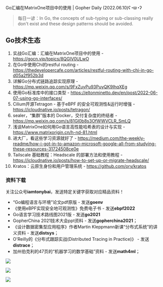 Go汇编在MatrixOne项目中的使用 | Gopher Daily (2022.06.10)ʕ◔ϖ◔ʔ

>每日一谚：In Go, the concepts of sub-typing or sub-classing really don't exist and these design patterns should be avoided.

## Go技术生态

1. 实战Go汇编：汇编在MatrixOne项目中的使用 - https://gocn.vip/topics/8QGlV0ULwO
2. 在Go中使用Chi的restful routing - https://thedevelopercafe.com/articles/restful-routing-with-chi-in-go-d05a2f952b3d
3. 详解Go分布式链路追踪实现原理 - https://mp.weixin.qq.com/s/9FxZuyPu93PuyQK9IhqXEg
4. 使用Go标准库中的接口类型 - https://eltonminetto.dev/en/post/2022-06-07-using-go-interfaces/
5. Cilium开源Tetragon - 基于eBPF 的安全可观测性&运行时增强 - https://icloudnative.io/posts/tetragon/
6. sealer，“集群”版本的 Docker，交付复杂度的终结者 - https://mp.weixin.qq.com/s/81Gl0b8s3OfWWVCLR_SmLQ
7. 浅谈MatrixOne如何用Go语言高性能哈希表的设计与实现 - https://www.matrixorigin.cn/h-nd-81.html
8. 进大厂，看这些学习资源就好了 - https://medium.com/the-weekly-readme/how-i-got-in-to-amazon-microsoft-google-all-from-studying-these-resources-31724508ce0e
9. Tailscale 基础教程：Headscale 的部署方法和使用教程 - https://icloudnative.io/posts/how-to-set-up-or-migrate-headscale/
10. Kratos：云原生身份和用户管理系统 - https://github.com/ory/kratos

### 资料下载

关注公众号**iamtonybai**，发送特定关键字获取对应精品资料！

* “Go编程语言与环境”论文pdf原版 - 发送**goenv**
* 《使用eBPF实现安全地可观测性》免费电子书 - 发送**ebpf2022**
* Go语言学习技术路线图2021版 - 发送**go2021**
* GopherChina 2021技术大会ppt资料 - 发送**gopherchina2021**；
* 《设计数据密集型应用程序》作者Martin Kleppmann新课“分布式系统”的讲义资料 - 发送**distsys**；
* O'Reilly的《分布式跟踪实战(Distributed Tracing in Practice)》 - 发送**distrace**；
* 加州伯克利的47页的“机器学习的数学基础”资料 - 发送**math4ml**；

![](https://mmbiz.qpic.cn/mmbiz_png/cH6WzfQ94mb54jsFJZ3Knmz8obUsf3PBShthmdSw5E01TcYmUReGkj0BWpxHak1HlnlzHvLmKax53YSGr7aNlA/0?wx_fmt=png)

![](https://mmbiz.qpic.cn/mmbiz_png/cH6WzfQ94mZsOgPXTXZgWiaE03ib9r9WFJXC6xJCA5Y6VSesOZqlGxYfODibvR7UPGxiaM7SZZNQZkRtggPXEfBdwQ/0?wx_fmt=png)

![](https://mmbiz.qpic.cn/mmbiz_png/cH6WzfQ94mb54jsFJZ3Knmz8obUsf3PBrSoqeMvoWCticN2cpU64fJ0FYQdXJhP7ia7WRh8628uOAsQYeE2NibRRw/0?wx_fmt=png)


